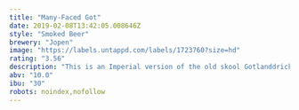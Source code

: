 ```yaml
---
title: "Many-Faced Got"
date: 2019-02-08T13:42:05.008646Z
style: "Smoked Beer"
brewery: "Jopen"
image: "https://labels.untappd.com/labels/1723760?size=hd"
rating: "3.56"
description: "This is an Imperial version of the old skool Gotlanddricka. A farmhouse ale brewed traditionaly in Gotland. The beer contained Juniper (branches and berries), rye malt and smoked malt. This is an imperial version of 10%. "
abv: "10.0"
ibu: "30"
robots: noindex,nofollow
---
```

